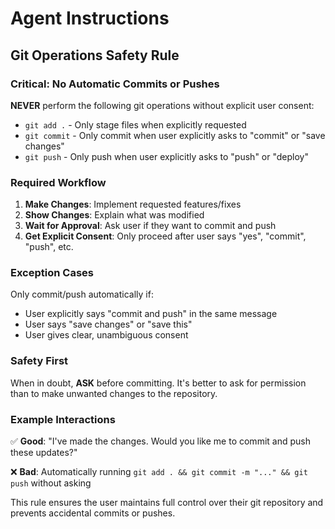 # Agent Instructions

## Git Operations Safety Rule

### Critical: No Automatic Commits or Pushes

**NEVER** perform the following git operations without explicit user consent:

- `git add .` - Only stage files when explicitly requested
- `git commit` - Only commit when user explicitly asks to "commit" or "save changes"
- `git push` - Only push when user explicitly asks to "push" or "deploy"

### Required Workflow

1. **Make Changes**: Implement requested features/fixes
2. **Show Changes**: Explain what was modified
3. **Wait for Approval**: Ask user if they want to commit and push
4. **Get Explicit Consent**: Only proceed after user says "yes", "commit", "push", etc.

### Exception Cases

Only commit/push automatically if:

- User explicitly says "commit and push" in the same message
- User says "save changes" or "save this"
- User gives clear, unambiguous consent

### Safety First

When in doubt, **ASK** before committing. It's better to ask for permission than to make unwanted changes to the repository.

### Example Interactions

✅ **Good**: "I've made the changes. Would you like me to commit and push these updates?"

❌ **Bad**: Automatically running `git add . && git commit -m "..." && git push` without asking

This rule ensures the user maintains full control over their git repository and prevents accidental commits or pushes.
